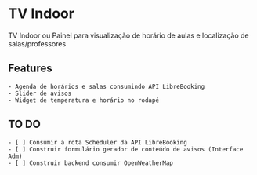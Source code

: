 # TV Indoor
TV Indoor ou Painel para visualização de horário de aulas e localização de salas/professores

## Features
    - Agenda de horários e salas consumindo API LibreBooking
    - Slider de avisos
    - Widget de temperatura e horário no rodapé

## TO DO
    - [ ] Consumir a rota Scheduler da API LibreBooking
    - [ ] Construir formulário gerador de conteúdo de avisos (Interface Adm)
    - [ ] Construir backend consumir OpenWeatherMap